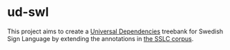 # ud-swl

This project aims to create a
[Universal Dependencies](http://universaldependencies.org/) treebank for
Swedish Sign Language by extending the annotations in
[the SSLC corpus](http://www.ling.su.se/english/research/research-projects/sign-language/swedish-sign-language-corpus-project-1.13982).


